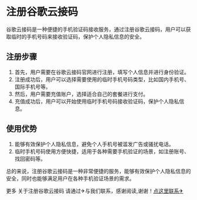# 注册谷歌云接码

谷歌云接码是一种便捷的手机验证码接收服务，通过注册谷歌云接码，用户可以获取临时的手机号码来接收验证码，保护个人隐私信息的安全。

## 注册步骤

1. 首先，用户需要在谷歌云接码官网进行注册，填写个人信息并进行身份验证。
2. 注册成功后，用户可以选择需要使用的临时手机号码类型，比如国内手机号、国际手机号等。
3. 然后，用户需要充值账户，选择适合自己的套餐进行支付。
4. 充值成功后，用户可以开始使用临时手机号码接收验证码，保护个人隐私信息。

## 使用优势

1. 能够有效保护个人隐私信息，避免个人手机号被滥发广告或骚扰电话。
2. 临时手机号码使用方便快捷，适用于各种需要手机验证的场景，如注册账号、找回密码等。

总的来说，注册谷歌云接码是一种非常便捷的服务，能够有效保护个人隐私信息的安全，同时也能够满足用户在各种手机验证场景的需求。

更多 关于注册谷歌云接码 请通过✈与我们联系，感谢阅读,谢谢！[点这里联系✈](https://d.k02.cc)